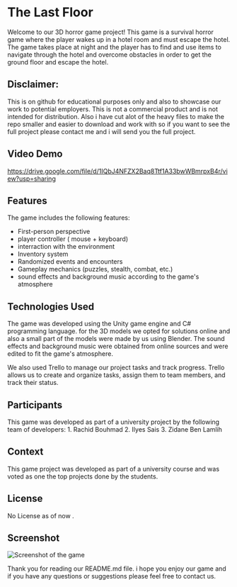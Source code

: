 # The Last Floor

Welcome to our 3D horror game project! This game is a survival horror game where the player wakes up in a hotel room and must escape the hotel. The game takes place at night and the player has to find and use items to navigate through the hotel and overcome obstacles in order to get the ground floor and escape the hotel.

## Disclaimer:
This is on github for educational purposes only and also to showcase our work to potential employers. This is not a commercial product and is not intended for distribution.
Also i have cut alot of the heavy files to make the repo smaller and easier to download and work with so if you want to see the full project please contact me and i will send you the full project.

## Video Demo
https://drive.google.com/file/d/1IQbJ4NFZX2Baq8Ttf1A33bwWBmrpxB4r/view?usp=sharing

## Features

The game includes the following features:
- First-person perspective
- player controller ( mouse + keyboard)
- interraction with the environment 
- Inventory system
- Randomized events and encounters
- Gameplay mechanics (puzzles, stealth, combat, etc.)
- sound effects and background music according to the game's atmosphere 


## Technologies Used
The game was developed using the Unity game engine and C# programming language. for the 3D models we opted for solutions online and also a small part of the models were made by us using Blender. The sound effects and background music were obtained from online sources and were edited to fit the game's atmosphere.

We also used Trello to manage our project tasks and track progress. Trello allows us to create and organize tasks, assign them to team members, and track their status.




## Participants
This game was developed as part of a university project by the following team of developers:
        1. Rachid Bouhmad
        2. Ilyes Sais
        3. Zidane Ben Lamlih


## Context
This game project was developed as part of a university course and was voted as one the top projects done by the students.

## License
No License as of now .

## Screenshot
![Screenshot of the game](
MD/Capture_d_écran_2023-05-13_151554.png "Screenshot")

Thank you for reading our README.md file. i hope you enjoy our game and if you have any questions or suggestions please feel free to contact us.

